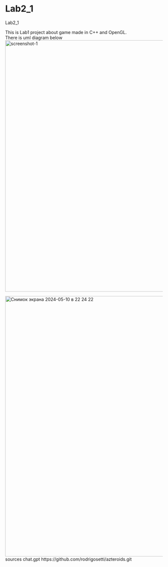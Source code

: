 # Lab2_1
Lab2_1


This is Lab1 project about game made in C++ and OpenGL.
<br>
There is uml diagram below
<br>
<img width="803" alt="screenshot-1" src="https://github.com/Rolex2408/Lab2_1/assets/146667262/80440f5c-0553-489a-ac04-358e4f6c79c1">
<br>

<img width="832" alt="Снимок экрана 2024-05-10 в 22 24 22" src="https://github.com/Rolex2408/Lab2_1/assets/146667262/b21a90f0-35c5-4918-8532-ae0e29dd353e">

<br>
sources 
chat.gpt
https://github.com/rodrigosetti/azteroids.git
